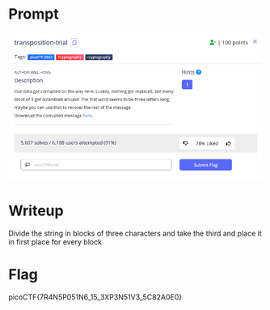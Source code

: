 <h1>
  Prompt
</h1>

![alt text](prompt.png)

<h1>
  Writeup
</h1>

Divide the string in blocks of three characters and take the third and place it in first place for every block

<h1>
  Flag
</h1>
picoCTF{7R4N5P051N6_15_3XP3N51V3_5C82A0E0}
